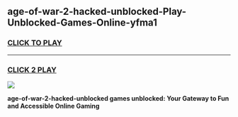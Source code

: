 
## age-of-war-2-hacked-unblocked-Play-Unblocked-Games-Online-yfma1
<h3>
<a href="https://premium76.site?title=age-of-war-2-hacked-unblocked&ref=25A">CLICK TO PLAY</a></h3>
<hr>

<h3>
<a href="https://premium76.site?title=age-of-war-2-hacked-unblocked&ref=25A">CLICK 2 PLAY</a>
  
</h3>

<a href="https://premium76.site?title=age-of-war-2-hacked-unblocked&ref=25A"><img src="https://clearcache.store/games.png"></a>


**age-of-war-2-hacked-unblocked games unblocked: Your Gateway to Fun and Accessible Online Gaming**
